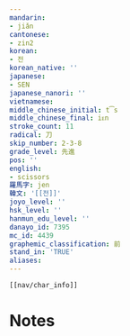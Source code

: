```yaml
---
mandarin:
- jiǎn
cantonese:
- zin2
korean:
- 전
korean_native: ''
japanese:
- SEN
japanese_nanori: ''
vietnamese:
middle_chinese_initial: t͡s
middle_chinese_final: iᴇn
stroke_count: 11
radical: 刀
skip_number: 2-3-8
grade_level: 先進
pos: ''
english:
- scissors
羅馬字: jen
韓文: '[[전]]'
joyo_level: ''
hsk_level: ''
hanmun_edu_level: ''
danayo_id: 7395
mc_id: 4439
graphemic_classification: 前
stand_in: 'TRUE'
aliases:
---
```

```meta-bind-embed
[[nav/char_info]]
```

# Notes

